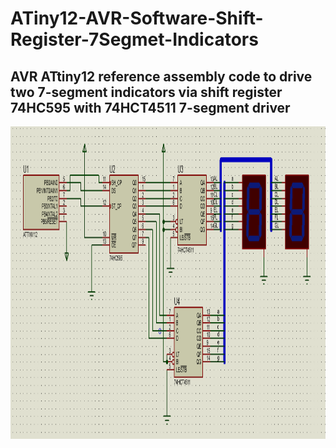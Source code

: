 # ATiny12-AVR-Software-Shift-Register-7Segmet-Indicators
<h2>AVR ATtiny12 reference assembly code to drive two 7-segment indicators via shift register 74HC595 with 74HCT4511 7-segment driver</h2>

<img src="https://github.com/OleksiyTokarchuk/ATiny12-AVR-Software-Shift-Register-7Segmet-Indicators/blob/main/schematic.PNG?raw=true" alt="Girl in a jacket" width="1000" height="500">
